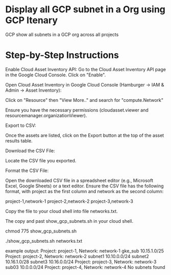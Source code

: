 # Display all GCP subnet in a Org using GCP Itenary
GCP show all subnets in a GCP org across all projects

# Step-by-Step Instructions
Enable Cloud Asset Inventory API:
Go to the Cloud Asset Inventory API page in the Google Cloud Console.
Click on "Enable".

Open Cloud Asset Inventory in Google Cloud Console (Hamburger -> IAM & Admin -> Asset Inventory):

Click on "Resource" then "View More.." and search for "compute.Network"

Ensure you have the necessary permissions (cloudasset.viewer and resourcemanager.organizationViewer).

Export to CSV:

Once the assets are listed, click on the Export button at the top of the asset results table.

Download the CSV File:

Locate the CSV file you exported.

Format the CSV File:

Open the downloaded CSV file in a spreadsheet editor (e.g., Microsoft Excel, Google Sheets) or a text editor.
Ensure the CSV file has the following format, with project as the first column and network as the second column:

project-1,network-1
project-2,network-2
project-3,network-3

Copy the file to your cloud shell into file networks.txt.

The copy and past show_gcp_subnets.sh in your cloud shell.

chmod 775 show_gcp_subnets.sh

./show_gcp_subnets.sh networks.txt

example output:
Project: project-1, Network: network-1
gke_sub     10.15.1.0/25
Project: project-2, Network: network-2
subnet1    10.10.0.0/24
subnet2     10.16.1.0/28
subnet3       10.16.0.0/24
Project: project-3, Network: network-3
sub03      10.0.0.0/24
Project: project-4, Network: network-4
  No subnets found
